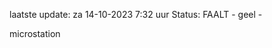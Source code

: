 laatste update: 
za 14-10-2023  7:32   uur 
Status: FAALT - geel - 
<div class="service Y">microstation</div>